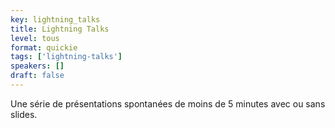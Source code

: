 ```yaml
---
key: lightning_talks
title: Lightning Talks
level: tous
format: quickie
tags: ['lightning-talks']
speakers: []
draft: false
---
```

Une série de présentations spontanées de moins de 5 minutes avec ou sans slides.
